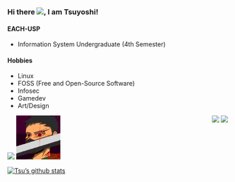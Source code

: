 ### Hi there <img src="https://raw.githubusercontent.com/MartinHeinz/MartinHeinz/master/wave.gif" width="30px">, I am Tsuyoshi!

#### EACH-USP
- Information System Undergraduate (4th Semester)

#### Hobbies
- Linux
- FOSS (Free and Open-Source Software)
- Infosec
- Gamedev
- Art/Design

<div>
	<img width="100px" src="https://raw.githubusercontent.com/HTsuyoshi/pixel-art/master/assets/arthur_camadasjuntas.gif">
	<img width="100px" src="https://raw.githubusercontent.com/HTsuyoshi/HTsuyoshi/master/assets/JOUI.gif">
	<a href="https://www.aseprite.org/" target="_blank" rel="noopener noreferrer"><img align="right" width="20px" src="https://raw.githubusercontent.com/aseprite/aseprite/main/data/icons/ase128.png" /></a>
	<a href="https://www.piskelapp.com/" target="_blank" rel="noopener noreferrer"><img align="right" width="20px" src="https://avatars.githubusercontent.com/u/28667131?s=200&v=4" /></a>
<br />

</div>

[![Tsu’s github stats](https://github-readme-stats.vercel.app/api?username=HTsuyoshi&theme=monokai&layout=compact&hide_title=true&hide_border=true&show_icons=true)](https://github.com/HTsuyoshi)

